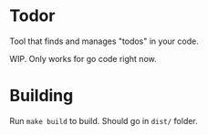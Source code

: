 # Todor

Tool that finds and manages "todos" in your code. 


WIP. Only works for go code right now.


# Building 

Run `make build` to build. Should go in `dist/` folder.
